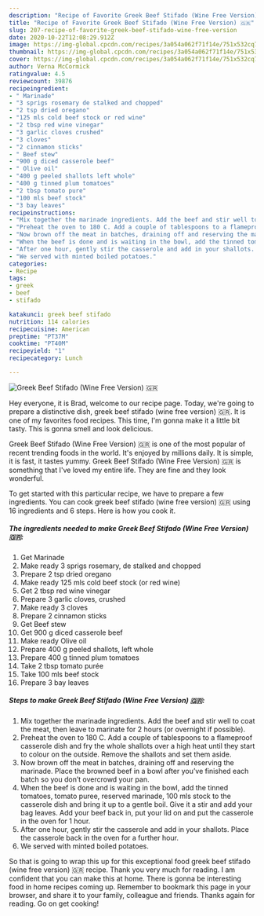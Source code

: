 ```yaml
---
description: "Recipe of Favorite Greek Beef Stifado (Wine Free Version) 🇬🇷"
title: "Recipe of Favorite Greek Beef Stifado (Wine Free Version) 🇬🇷"
slug: 207-recipe-of-favorite-greek-beef-stifado-wine-free-version
date: 2020-10-22T12:08:29.912Z
image: https://img-global.cpcdn.com/recipes/3a054a062f71f14e/751x532cq70/greek-beef-stifado-wine-free-version-🇬🇷-recipe-main-photo.jpg
thumbnail: https://img-global.cpcdn.com/recipes/3a054a062f71f14e/751x532cq70/greek-beef-stifado-wine-free-version-🇬🇷-recipe-main-photo.jpg
cover: https://img-global.cpcdn.com/recipes/3a054a062f71f14e/751x532cq70/greek-beef-stifado-wine-free-version-🇬🇷-recipe-main-photo.jpg
author: Verna McCormick
ratingvalue: 4.5
reviewcount: 39876
recipeingredient:
- " Marinade"
- "3 sprigs rosemary de stalked and chopped"
- "2 tsp dried oregano"
- "125 mls cold beef stock or red wine"
- "2 tbsp red wine vinegar"
- "3 garlic cloves crushed"
- "3 cloves"
- "2 cinnamon sticks"
- " Beef stew"
- "900 g diced casserole beef"
- " Olive oil"
- "400 g peeled shallots left whole"
- "400 g tinned plum tomatoes"
- "2 tbsp tomato pure"
- "100 mls beef stock"
- "3 bay leaves"
recipeinstructions:
- "Mix together the marinade ingredients. Add the beef and stir well to coat the meat, then leave to marinate for 2 hours (or overnight if possible)."
- "Preheat the oven to 180 C. Add a couple of tablespoons to a flameproof casserole dish and fry the whole shallots over a high heat until they start to colour on the outside. Remove the shallots and set them aside."
- "Now brown off the meat in batches, draining off and reserving the marinade. Place the browned beef in a bowl after you’ve finished each batch so you don’t overcrowd your pan."
- "When the beef is done and is waiting in the bowl, add the tinned tomatoes, tomato puree, reserved marinade, 100 mls stock to the casserole dish and bring it up to a gentle boil. Give it a stir and add your bag leaves. Add your beef back in, put your lid on and put the casserole in the oven for 1 hour."
- "After one hour, gently stir the casserole and add in your shallots. Place the casserole back in the oven for a further hour."
- "We served with minted boiled potatoes."
categories:
- Recipe
tags:
- greek
- beef
- stifado

katakunci: greek beef stifado 
nutrition: 114 calories
recipecuisine: American
preptime: "PT37M"
cooktime: "PT40M"
recipeyield: "1"
recipecategory: Lunch

---
```



![Greek Beef Stifado (Wine Free Version) 🇬🇷](https://img-global.cpcdn.com/recipes/3a054a062f71f14e/751x532cq70/greek-beef-stifado-wine-free-version-🇬🇷-recipe-main-photo.jpg)

Hey everyone, it is Brad, welcome to our recipe page. Today, we're going to prepare a distinctive dish, greek beef stifado (wine free version) 🇬🇷. It is one of my favorites food recipes. This time, I'm gonna make it a little bit tasty. This is gonna smell and look delicious.



Greek Beef Stifado (Wine Free Version) 🇬🇷 is one of the most popular of recent trending foods in the world. It's enjoyed by millions daily. It is simple, it is fast, it tastes yummy. Greek Beef Stifado (Wine Free Version) 🇬🇷 is something that I've loved my entire life. They are fine and they look wonderful.


To get started with this particular recipe, we have to prepare a few ingredients. You can cook greek beef stifado (wine free version) 🇬🇷 using 16 ingredients and 6 steps. Here is how you cook it.

<!--inarticleads1-->

##### The ingredients needed to make Greek Beef Stifado (Wine Free Version) 🇬🇷:

1. Get  Marinade
1. Make ready 3 sprigs rosemary, de stalked and chopped
1. Prepare 2 tsp dried oregano
1. Make ready 125 mls cold beef stock (or red wine)
1. Get 2 tbsp red wine vinegar
1. Prepare 3 garlic cloves, crushed
1. Make ready 3 cloves
1. Prepare 2 cinnamon sticks
1. Get  Beef stew
1. Get 900 g diced casserole beef
1. Make ready  Olive oil
1. Prepare 400 g peeled shallots, left whole
1. Prepare 400 g tinned plum tomatoes
1. Take 2 tbsp tomato purée
1. Take 100 mls beef stock
1. Prepare 3 bay leaves




<!--inarticleads2-->

##### Steps to make Greek Beef Stifado (Wine Free Version) 🇬🇷:

1. Mix together the marinade ingredients. Add the beef and stir well to coat the meat, then leave to marinate for 2 hours (or overnight if possible).
1. Preheat the oven to 180 C. Add a couple of tablespoons to a flameproof casserole dish and fry the whole shallots over a high heat until they start to colour on the outside. Remove the shallots and set them aside.
1. Now brown off the meat in batches, draining off and reserving the marinade. Place the browned beef in a bowl after you’ve finished each batch so you don’t overcrowd your pan.
1. When the beef is done and is waiting in the bowl, add the tinned tomatoes, tomato puree, reserved marinade, 100 mls stock to the casserole dish and bring it up to a gentle boil. Give it a stir and add your bag leaves. Add your beef back in, put your lid on and put the casserole in the oven for 1 hour.
1. After one hour, gently stir the casserole and add in your shallots. Place the casserole back in the oven for a further hour.
1. We served with minted boiled potatoes.




So that is going to wrap this up for this exceptional food greek beef stifado (wine free version) 🇬🇷 recipe. Thank you very much for reading. I am confident that you can make this at home. There is gonna be interesting food in home recipes coming up. Remember to bookmark this page in your browser, and share it to your family, colleague and friends. Thanks again for reading. Go on get cooking!
